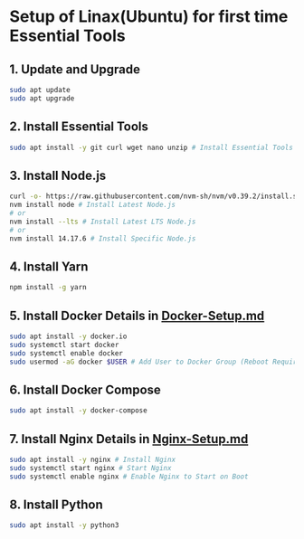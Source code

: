 # Setup of Linax(Ubuntu) for first time Essential Tools

## 1. Update and Upgrade
```bash
sudo apt update
sudo apt upgrade
```

## 2. Install Essential Tools
```bash
sudo apt install -y git curl wget nano unzip # Install Essential Tools
```

## 3. Install Node.js
```bash
curl -o- https://raw.githubusercontent.com/nvm-sh/nvm/v0.39.2/install.sh | bash # Install NVM (Node Version Manager)
nvm install node # Install Latest Node.js
# or
nvm install --lts # Install Latest LTS Node.js
# or
nvm install 14.17.6 # Install Specific Node.js
```

## 4. Install Yarn
```bash
npm install -g yarn
```

## 5. Install Docker Details in [Docker-Setup.md](Docker-Setup.md)
```bash
sudo apt install -y docker.io
sudo systemctl start docker
sudo systemctl enable docker
sudo usermod -aG docker $USER # Add User to Docker Group (Reboot Required) 
```

## 6. Install Docker Compose
```bash
sudo apt install -y docker-compose
```

## 7. Install Nginx Details in [Nginx-Setup.md](Nginx-Setup.md)
```bash
sudo apt install -y nginx # Install Nginx
sudo systemctl start nginx # Start Nginx
sudo systemctl enable nginx # Enable Nginx to Start on Boot
```

## 8. Install Python
```bash
sudo apt install -y python3
```